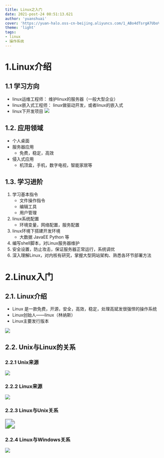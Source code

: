 ```yaml
---
title: Linux之入门
date: 2021-post-24 08:51:13.621
author: 'yuanshuai'
cover: 'https://yuan-halo.oss-cn-beijing.aliyuncs.com/1_ABo4dTsrgA7UboVI7c6yIA.jpeg'
theme: 'light'
tags: 
- linux
- 操作系统
---
```


# 1.Linux介绍

## 1.1 学习方向

* linux运维工程师： 维护linux的服务器（一般大型企业）
* linux嵌入式工程师： linux做驱动开发，或者linux的嵌入式
* linux下开发项目
![](https://hexobbblog.oss-cn-beijing.aliyuncs.com/images/linux/%E5%AD%A6%E4%B9%A0%E6%96%B9%E5%90%91.jpg)

## 1.2. 应用领域

* 个人桌面
* 服务器应用
  * 免费，稳定，高效
* 侵入式应用
  * 机顶盒，手机，数字电视，智能家居等

## 1.3. 学习进阶

1. 学习基本指令
    * 文件操作指令
    * 编辑工具
    * 用户管理
2. linux系统配置
    * 环境变量，网络配置，服务配置
3. linux环境下搭建开发环境
    * 大数据 JavaEE Python 等
4. 编写shell脚本，对Linux服务器维护
5. 安全设置，防止攻击，保证服务器正常运行，系统调优
6. 深入理解Linux，对内核有研究，掌握大型网站架构、熟悉各环节部署方法



# 2.Linux入门

## 2.1. Linux介绍

* Linux 是一款免费，开源，安全，高效，稳定，处理高斌发很强悍的操作系统
* Linux创始人——linux（林纳斯）
* Linux主要发行版本

![](https://hexobbblog.oss-cn-beijing.aliyuncs.com/images/linux/%E5%8F%91%E8%A1%8C%E7%89%88%E6%9C%AC.jpg)

## 2.2. Unix与Linux的关系

### 2.2.1 Unix来源

![](https://hexobbblog.oss-cn-beijing.aliyuncs.com/images/linux/unix%E6%9D%A5%E6%BA%90.jpg)

### 2.2.2 Linux来源

![](https://hexobbblog.oss-cn-beijing.aliyuncs.com/images/linux/Linux%E6%9D%A5%E6%BA%90.jpg)

### 2.2.3 Linux与Unix关系

<img src="https://hexobbblog.oss-cn-beijing.aliyuncs.com/images/linux/Linux%E4%B8%8EUnix%E5%85%B3%E7%B3%BB.jpg" style="zoom:200%;" />

### 2.2.4 Linux与Windows关系

![](https://hexobbblog.oss-cn-beijing.aliyuncs.com/images/linux/Linux%E4%B8%8EWindows%E5%85%B3%E7%B3%BB.jpg)